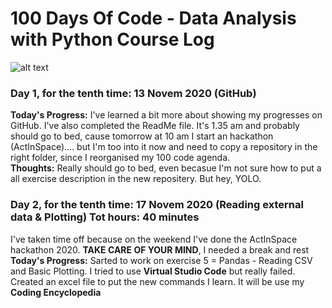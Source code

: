 # 100 Days Of Code - Data Analysis with Python Course Log
![alt text](https://treehouse-marketing.s3.amazonaws.com/open-graph-social/100daysofcode_OG_banner-06-06.png)
### Day 1, for the tenth time: 13 Novem 2020 (GitHub)
**Today's Progress:** I've learned a bit more about showing my progresses on GitHub. I've also completed the ReadMe file. 
  It's 1.35 am and probably should go to bed, cause tomorrow at 10 am I start an hackathon (ActInSpace).... but I'm too into it now and need to copy a repository in the right       folder, since I reorganised my 100 code agenda.  
**Thoughts:** Really should go to bed, even becasue I'm not sure how to put a all exercise description in the new repositery. But hey, YOLO.
### Day 2, for the tenth time: 17 Novem 2020 (Reading external data & Plotting) Tot hours: 40 minutes
I've taken time off because on the weekend I've done the ActInSpace hackathon 2020. **TAKE CARE OF YOUR MIND**, I needed a break and rest
**Today's Progress:** Sarted to work on exercise 5 = Pandas - Reading CSV and Basic Plotting. 
  I tried to use **Virtual Studio Code** but really failed. 
  Created an excel file to put the new commands I learn. It will be use my **Coding Encyclopedia** 
